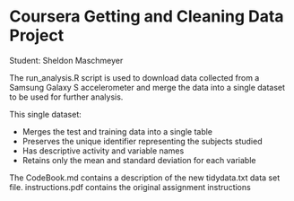 # Coursera Getting and Cleaning Data Project
Student: Sheldon Maschmeyer

The run_analysis.R script is used to download data collected from a Samsung Galaxy S accelerometer and merge the data into a single dataset to be used for further analysis. 

This single dataset:
* Merges the test and training data into a single table
* Preserves the unique identifier representing the subjects studied 
* Has descriptive activity and variable names 
* Retains only the mean and standard deviation for each variable

The CodeBook.md contains a description of the new tidydata.txt data set file. 
instructions.pdf contains the original assignment instructions
